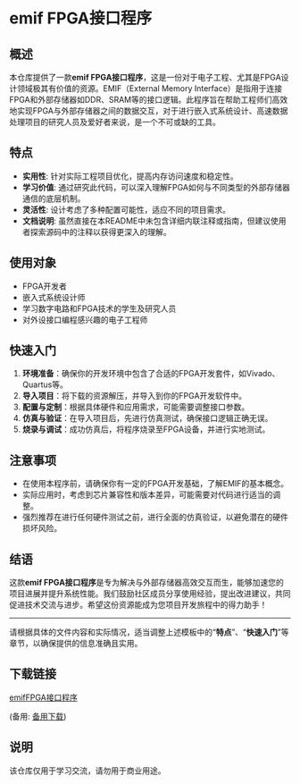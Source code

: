 # emif FPGA接口程序

## 概述

本仓库提供了一款**emif FPGA接口程序**，这是一份对于电子工程、尤其是FPGA设计领域极其有价值的资源。EMIF（External Memory Interface）是指用于连接FPGA和外部存储器如DDR、SRAM等的接口逻辑。此程序旨在帮助工程师们高效地实现FPGA与外部存储器之间的数据交互，对于进行嵌入式系统设计、高速数据处理项目的研究人员及爱好者来说，是一个不可或缺的工具。

## 特点

- **实用性**: 针对实际工程项目优化，提高内存访问速度和稳定性。
- **学习价值**: 通过研究此代码，可以深入理解FPGA如何与不同类型的外部存储器通信的底层机制。
- **灵活性**: 设计考虑了多种配置可能性，适应不同的项目需求。
- **文档说明**: 虽然直接在本README中未包含详细内联注释或指南，但建议使用者探索源码中的注释以获得更深入的理解。

## 使用对象

- FPGA开发者
- 嵌入式系统设计师
- 学习数字电路和FPGA技术的学生及研究人员
- 对外设接口编程感兴趣的电子工程师

## 快速入门

1. **环境准备**：确保你的开发环境中包含了合适的FPGA开发套件，如Vivado、Quartus等。
2. **导入项目**：将下载的资源解压，并导入到你的FPGA开发软件中。
3. **配置与定制**：根据具体硬件和应用需求，可能需要调整接口参数。
4. **仿真与验证**：在导入项目后，先进行仿真测试，确保接口逻辑正确无误。
5. **烧录与调试**：成功仿真后，将程序烧录至FPGA设备，并进行实地测试。

## 注意事项

- 在使用本程序前，请确保你有一定的FPGA开发基础，了解EMIF的基本概念。
- 实际应用时，考虑到芯片兼容性和版本差异，可能需要对代码进行适当的调整。
- 强烈推荐在进行任何硬件测试之前，进行全面的仿真验证，以避免潜在的硬件损坏风险。

## 结语

这款**emif FPGA接口程序**是专为解决与外部存储器高效交互而生，能够加速您的项目进展并提升系统性能。我们鼓励社区成员分享使用经验，提出改进建议，共同促进技术交流与进步。希望这份资源能成为您项目开发旅程中的得力助手！

---

请根据具体的文件内容和实际情况，适当调整上述模板中的“**特点**”、“**快速入门**”等章节，以确保提供的信息准确且实用。

## 下载链接
[emifFPGA接口程序](https://pan.quark.cn/s/f5cff4b26770) 

(备用: [备用下载](https://pan.baidu.com/s/1VDpswydar7huCBm4qepuRg?pwd=1223))

## 说明

该仓库仅用于学习交流，请勿用于商业用途。
